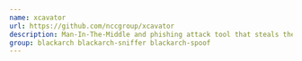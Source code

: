 ```yaml
---
name: xcavator
url: https://github.com/nccgroup/xcavator
description: Man-In-The-Middle and phishing attack tool that steals the victim's credentials of some web services like Facebook.
group: blackarch blackarch-sniffer blackarch-spoof
---
```

